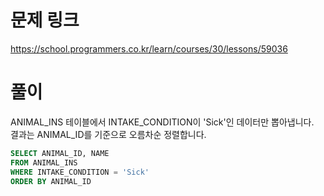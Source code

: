 # 문제 링크
https://school.programmers.co.kr/learn/courses/30/lessons/59036

# 풀이
ANIMAL_INS 테이블에서 INTAKE_CONDITION이 'Sick'인 데이터만 뽑아냅니다.  
결과는 ANIMAL_ID를 기준으로 오름차순 정렬합니다.

```sql
SELECT ANIMAL_ID, NAME
FROM ANIMAL_INS
WHERE INTAKE_CONDITION = 'Sick'
ORDER BY ANIMAL_ID
```